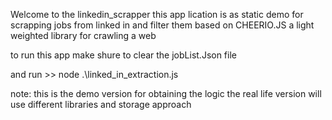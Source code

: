 Welcome to the linkedin_scrapper
this app lication is as static demo for scrapping jobs from linked in and filter them based on CHEERIO.JS a light weighted library for crawling a web

to run this app make shure to clear the jobList.Json file

and run >>  node .\linked_in_extraction.js


note: this is the demo version for obtaining the logic the real life version will use different libraries and storage approach
